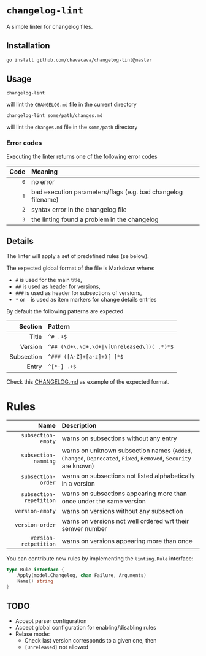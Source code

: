 # `changelog-lint`

A simple linter for changelog files.

## Installation

```bash
go install github.com/chavacava/changelog-lint@master
```

## Usage

```
changelog-lint
```
will lint the `CHANGELOG.md` file in the current directory

```
changelog-lint some/path/changes.md
```
will lint the `changes.md` file in the `some/path` directory

### Error codes
Executing the linter returns one of the following error codes

| Code | Meaning | 
| -----:| :---- |
|`0`| no error|
|`1`| bad execution parameters/flags (e.g. bad changelog filename)|
|`2`| syntax error in the changelog file|
|`3`| the linting found a problem in the changelog|
 
## Details

The linter will apply a set of predefined rules (se below).

The expected global format of the file is Markdown where:
* `#` is used for the main title,
* `##` is used as header for versions, 
* `###` is used as header for subsections of versions,
* `*` or `-` is used as item markers for change details entries

By default the following patterns are expected

| Section | Pattern | 
| -----:| :---- |
| Title | `^# .+$` |
| Version | `^## (\d+\.\d+.\d+\|\[Unreleased\])( .*)*$` |
| Subsection | `^### ([A-Z]+[a-z]+)[ ]*$` |
| Entry | `^[*-] .+$` |


Check this [CHANGELOG.md](CHANGELOG.md) as example of the expected format.

# Rules

| Name | Description | 
| -----:| :---- |
| `subsection-empty`| warns on subsections without any entry |
| `subsection-namming`| warns on unknown subsection names (`Added`, `Changed`, `Deprecated`, `Fixed`, `Removed`, `Security` are known) |
| `subsection-order`| warns on subsections not listed alphabetically in a version |
| `subsection-repetition`| warns on subsections appearing more than once under the same version |
| `version-empty`| warns on versions without any subsection |
| `version-order`| warns on versions not well ordered wrt their semver number |
| `version-retpetition`| warns on versions appearing more than once |

You can contribute new rules by implementing the `linting.Rule` interface:

```go
type Rule interface {
	Apply(model.Changelog, chan Failure, Arguments)
	Name() string
}
```

## TODO

* Accept parser configuration
* Accept global configuration for enabling/disabling rules
* Relase mode:
    - Check last version corresponds to a given one, then
    - `[Unreleased]` not allowed

